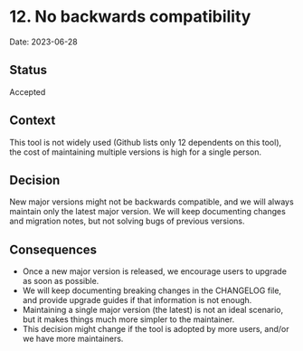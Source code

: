 # 12. No backwards compatibility

Date: 2023-06-28

## Status

Accepted

## Context

This tool is not widely used (Github lists only 12 dependents on this tool), the cost of maintaining multiple versions
is high for a single person.

## Decision

New major versions might not be backwards compatible, and we will always maintain only the latest major version. We
will keep documenting changes and migration notes, but not solving bugs of previous versions. 

## Consequences

* Once a new major version is released, we encourage users to upgrade as soon as possible.
* We will keep documenting breaking changes in the CHANGELOG file, and provide upgrade guides if that information is not enough.
* Maintaining a single major version (the latest) is not an ideal scenario, but it makes things much more simpler to the maintainer.
* This decision might change if the tool is adopted by more users, and/or we have more maintainers.
